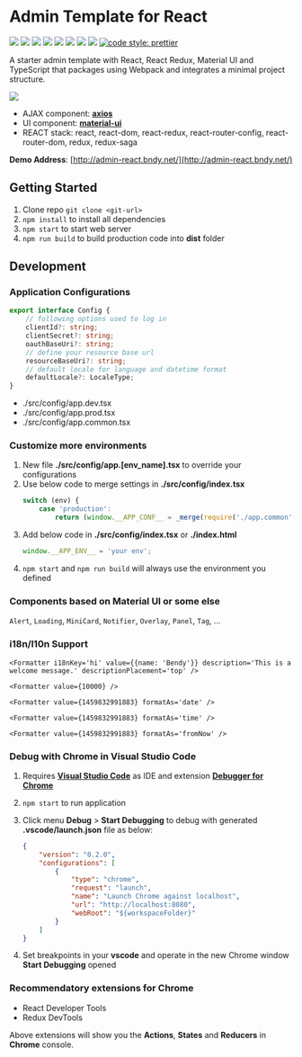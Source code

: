 # Admin Template for React

![](https://img.shields.io/badge/Language-TypeScript-blue.svg?style=flat-square)
![](https://img.shields.io/badge/Language-SCSS-blue.svg?style=flat-square)
![](https://img.shields.io/badge/React-16.3-brightgreen.svg?style=flat-square&logo=react)
![](https://img.shields.io/badge/React-Redux-brightgreen.svg?style=flat-square&logo=react)
![](https://img.shields.io/badge/React-react--router--config-brightgreen.svg?style=flat-square&logo=react)
![](https://img.shields.io/badge/React-react--intl-brightgreen.svg?style=flat-square&logo=react)
![](https://img.shields.io/badge/React-connected--react--router-brightgreen.svg?style=flat-square&logo=react)
![](https://img.shields.io/badge/React-Redux%20Saga-brightgreen.svg?style=flat-square&logo=react)
[![code style: prettier](https://img.shields.io/badge/Code_Style-Prettier-ff69b4.svg?style=flat-square)](https://github.com/prettier/prettier)


A starter admin template with React, React Redux, Material UI and TypeScript that packages using Webpack and integrates a minimal project structure.

![](https://raw.githubusercontent.com/bndynet/admin-template-for-react/master/docs/images/admin-home.png)

- AJAX component: **[axios](https://github.com/axios/axios)**
- UI component: **[material-ui](https://material-ui.com/)**
- REACT stack: react, react-dom, react-redux, react-router-config, react-router-dom, redux, redux-saga

**Demo Address**: [http://admin-react.bndy.net/](http://admin-react.bndy.net/)

## Getting Started

1. Clone repo `git clone <git-url>`
2. `npm install` to install all dependencies
3. `npm start` to start web server
4. `npm run build` to build production code into **dist** folder

## Development

### Application Configurations

```ts
export interface Config {
    // following options used to log in
    clientId?: string;
    clientSecret?: string;
    oauthBaseUri?: string;
    // define your resource base url
    resourceBaseUri?: string;
    // default locale for language and datetime format
    defaultLocale?: LocaleType;
}
```

- ./src/config/app.dev.tsx
- ./src/config/app.prod.tsx
- ./src/config/app.common.tsx

### Customize more environments

1. New file **./src/config/app.[env_name].tsx** to override your configurations
2. Use below code to merge settings in **./src/config/index.tsx**
    ```ts
    switch (env) {
        case 'production':
            return (window.__APP_CONF__ = _merge(require('./app.common'), require('./app.[env_name]')));
    ```
3. Add below code in **./src/config/index.tsx** or **./index.html**
    ```ts
    window.__APP_ENV__ = 'your env';
    ```
4. `npm start` and `npm run build` will always use the environment you defined

### Components based on Material UI or some else

`Alert`, `Loading`, `MiniCard`, `Notifier`, `Overlay`, `Panel`, `Tag`, ...

### i18n/l10n Support

```tsx
<Formatter i18nKey='hi' value={{name: 'Bendy'}} description='This is a welcome message.' descriptionPlacement='top' />

<Formatter value={10000} />

<Formatter value={1459832991883} formatAs='date' />

<Formatter value={1459832991883} formatAs='time' />

<Formatter value={1459832991883} formatAs='fromNow' />
```

### Debug with **Chrome** in **Visual Studio Code**

1. Requires **[Visual Studio Code](https://code.visualstudio.com/)** as IDE and extension **[Debugger for Chrome](https://marketplace.visualstudio.com/items?itemName=msjsdiag.debugger-for-chrome)**

1. `npm start` to run application

1. Click menu **Debug** > **Start Debugging** to debug with generated **.vscode/launch.json** file as below:

    ```json
    {
        "version": "0.2.0",
        "configurations": [
            {
                "type": "chrome",
                "request": "launch",
                "name": "Launch Chrome against localhost",
                "url": "http://localhost:8080",
                "webRoot": "${workspaceFolder}"
            }
        ]
    }
    ```

1. Set breakpoints in your **vscode** and operate in the new Chrome window **Start Debugging** opened

### Recommendatory extensions for **Chrome**

- React Developer Tools
- Redux DevTools

Above extensions will show you the **Actions**, **States** and **Reducers** in **Chrome** console.
